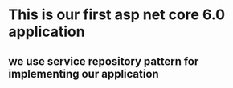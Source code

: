 # This is our first asp net core 6.0 application

## we use service repository pattern for implementing our application